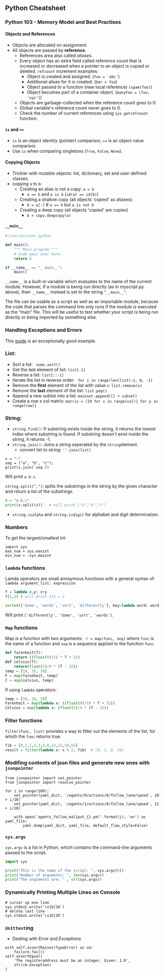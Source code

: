 ## Python Cheatsheet

### Python 103 - Memory Model and Best Practises
#### Objects and References
- Objects are allocated on assignment.
- All objects are passed by __reference__.
    - References area also called _aliases_.
    - Every object has an extra field called reference count that is increased or decreased when a pointer to an object is copied or deleted.
        `refcount` increment examples:
        - Object is created and assigned. (`foo = 'abc'`)
        - Additional alises for it is created. (`bar = foo`)
        - Object passed to a function (new local reference) `(spam(foo)`)
        - Object becomes part of a container object. (`manyFoo = [foo, 'xyz']`)
    - Objects are garbage-collected when the reference count goes to 0.
    - Global variable's reference count never goes to 0.
    - Check the number of current references using `sys.getrefcount` function.

#### `is` and `==`
- `is` is an object identity (pointer) comparisor, `==` is an object value comparisor.
- Use `is` when comparing singletons (`True`, `False`, `None`).


#### Copying Objects
- Trickier with mutable objects: list, dictionary, set and user-defined classes.
- copying `a` to `b`:
    - Creating an alias is not a copy: `a = b`
        - `a == b` and `a is b` (`id(a) == id(b)`)
    - Creating a shallow copy (all objects 'copied' as aliases):
        - `b = a[:]` # `a == b` but `a is not b`
    - Creating a deep copy (all objects 'copied' are copies)
        - `b = copy.deepcopy(a)`
        

#### `__main__`

```python 
#!/usr/bin/env python

def main():
    """ Main program """
    # Code goes over here.
    return 0

if __name__ == "__main__":
    main()
```

```__name__``` is a built-in variable which evaluates to the name of the current module. However, if a module is being run directly (as in myscript.py above), then ```__name__``` instead is set to the string ```"__main__"```. 

The file can be usable as a script as well as an importable module, because the code that parses the command line only runs if the module is executed as the “main” file. This will be useful to test whether your script is being run directly or being imported by something else.

### Handling Exceptions and Errors
This [guide](http://hplgit.github.io/primer.html/doc/pub/input/._input-readable007.html) is an exceptionally good example.

### List:
- Sort a list: ``` nums.sort()```
- Get the last element of list: ```list[-1]```
- Reverse a list: ```list[::-1]```
- Iterate the list in reverse order: ``` for i in range(len(list)-1, 0, -1)```
- Remove the __first__ element of the list with value ```x```: ```list.remove(x)```
- Remove the __last__ element of the list: ```list.pop()```
- Append a new sublist into a list: ```mainset.append([] + subset)```
- Create a row x col matrix: ```matrix = [[0 for x in range(col)] for y in range(row)]```

### String:
- ```string.find()```: If substring exists inside the string, it returns the lowest index where substring is found.
If substring doesn't exist inside the string, it returns -1.
- ```string.join()```: Joins a string seperated by the ```string```element. 
  - convert list to string: ```''.join(list)```
  
```
s = "-"
seq = ("a", "b", "c"); 
print(s.join( seq ))
```
Will print ```a-b-c```.

```string.split(",")```: splits the substrings in the string by the given character and return a list of the substrings.
```python
s = "a,b,c"
print(s.split(s))   # will print ["a","b","c"]
```

- ```string.isalpha``` and ```string.isdigit``` for alphabet and digit determination.

### Numbers
To get the largest/smallest int:
```
import sys
max_num = sys.maxint
min_num = -sys.maxint
```

### ```lambda``` functions

Lamda operators are small annoymous functions with a general syntax of: ```lambda argument_list: expression```
```python
f = lambda x,y: x+y
f(1,1) # will print 1+1 = 2
```
```python
sorted(['Some', 'words', 'sort', 'differently'], key=lambda word: word.lower())
```

Will print ```['differently', 'Some', 'sort', 'words']```.

### ```Map``` functions
Map is a function with two arguments: ``` r = map(func, seq)``` where ```func``` is the name of a function and ```seq``` is a sequence applied to the function ```func```.
```python
def farenheit(T):
    return ((float(9)/5) * T + 32)
def celsius(T):
    return(float(5)/9 * (T - 32))
temp = [10, 20, 30]
F = map(farenheit, temp)
C = map(celsius, temp)
```

If using ```lambda``` operators:
```python
temp = [10, 20, 30]
Farenheit = map(lambda x: ((float(9)/5) * T + 32))
Celsius = map(lambda x: (float(5)/9 * (T - 32))
```

### Filter functions
```filter(func, list)``` provides a way to filter out the elements of the list, for which the ```func``` returns true.
```python 
fib = [0,1,1,2,3,5,8,13,21,34,55]
result = filter(lambda x: x % 2, fib)  # [0, 2, 8, 34]
```
### Modifing contents of json files and generate new ones with `jsonpointer`
```
from jsonpointer import set_pointer
from jsonpointer import resolve_pointer

for i in range(100):
    set_pointer(yaml_dict, '/agents/0/actions/0/follow_lane/speed', 10 + i/10)
    set_pointer(yaml_dict, '/agents/1/actions/0/follow_lane/speed', 12 + i/10)

    with open('agents_follow_maliput_{}.yml'.format(i), 'w+') as yaml_file:
        yaml.dump(yaml_dict, yaml_file, default_flow_style=False)
```

### ```sys.argv``` 
```sys.argv``` is a list in Python, which contains the command-line arguments passed to the script.

```python
import sys

print("This is the name of the script: ", sys.argv[0])
print("Number of arguments: ", len(sys.argv))
print("The arguments are: " , str(sys.argv))
```

### Dynamically Printing Multiple Lines on Console
```
# cursor up one line
sys.stdout.write('\x1b[1A')
# delete last line
sys.stdout.write('\x1b[2K')
```

### `Unittest`ing

- Dealing with Error and Exceptions
```
with self.assertRaises(TypeError) as cm:
    failure.fail()
self.assertEqual(
    'The registeraddress must be an integer. Given: 1.0',
    str(cm.exception)
)
```
